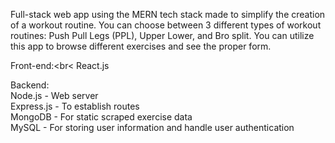Full-stack web app using the MERN tech stack made to simplify the creation of a workout routine. You can choose between 3 different types of workout routines: Push Pull Legs (PPL), Upper Lower, and Bro split. You can utilize this app to browse different exercises and see the proper form.

Front-end:<br<
React.js

Backend:<br>
Node.js - Web server<br>
Express.js - To establish routes<br>
MongoDB - For static scraped exercise data<br>
MySQL - For storing user information and handle user authentication
